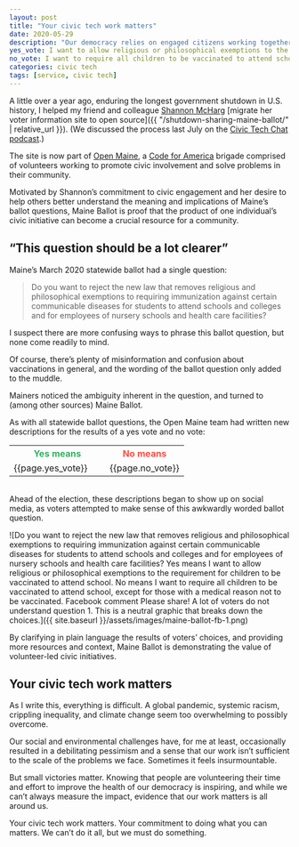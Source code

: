 ```yaml
---
layout: post
title: "Your civic tech work matters"
date: 2020-05-29
description: "Our democracy relies on engaged citizens working together to solve our biggest problems. As civic technologists, it's easy to get discouraged about where we're at as a nation. Which is why it's imperative that we celebrate our victories."
yes_vote: I want to allow religious or philosophical exemptions to the requirement for children to be vaccinated to attend school.
no_vote: I want to require all children to be vaccinated to attend school, except for those with a medical reason not to be vaccinated.
categories: civic tech
tags: [service, civic tech]
---
```


A little over a year ago, enduring the longest government shutdown in U.S. history, I helped my friend and colleague [Shannon McHarg](https://twitter.com/EfficientIxD) [migrate her voter information site to open source]({{ "/shutdown-sharing-maine-ballot/" | relative_url }}). (We discussed the process last July on the [Civic Tech Chat podcast](https://civictech.chat/2019/07/maine-ballot).)

The site is now part of [Open Maine](http://openmaine.org/), a [Code for America](https://www.codeforamerica.org/) brigade comprised of volunteers working to promote civic involvement and solve problems in their community. 

Motivated by Shannon’s commitment to civic engagement and her desire to help others better understand the meaning and implications of Maine’s ballot questions, Maine Ballot is proof that the product of one individual’s civic initiative can become a crucial resource for a community.

## “This question should be a lot clearer”
Maine’s March 2020 statewide ballot had a single question:

> Do you want to reject the new law that removes religious and philosophical exemptions to requiring immunization against certain communicable diseases for students to attend schools and colleges and for employees of nursery schools and health care facilities?

I suspect there are more confusing ways to phrase this ballot question, but none come readily to mind.

Of course, there’s plenty of misinformation and confusion about vaccinations in general, and the wording of the ballot question only added to the muddle.

Mainers noticed the ambiguity inherent in the question, and turned to (among other sources) Maine Ballot.

As with all statewide ballot questions, the Open Maine team had written new descriptions for the results of a yes vote and no vote:

<table style="width: 100%; table-layout: fixed; margin-bottom: 2em;">
    <tbody>
        <tr>
            <th style="color: #2FB260; font-size: 1em;"><strong>Yes means</strong></th>
            <th style="color: #FF4C43; font-size: 1em;"><strong>No means</strong></th>
        </tr>    
        <tr>
            <td style="vertical-align: top; border-bottom: none; padding-right: 2rem;">{{page.yes_vote}}</td>
            <td style="vertical-align: top; border-bottom: none;">{{page.no_vote}}</td>
        </tr>
    </tbody>    
</table>

Ahead of the election, these descriptions began to show up on social media, as voters attempted to make sense of this awkwardly worded ballot question.

![Do you want to reject the new law that removes religious and philosophical exemptions to requiring immunization against certain communicable diseases for students to attend schools and colleges and for employees of nursery schools and health care facilities? Yes means I want to allow religious or philosophical exemptions to the requirement for children to be vaccinated to attend school. No means	I want to require all children to be vaccinated to attend school, except for those with a medical reason not to be vaccinated. Facebook comment Please share! A lot of voters do not understand question 1. This is a neutral graphic that breaks down the choices.]({{ site.baseurl }}/assets/images/maine-ballot-fb-1.png)

By clarifying in plain language the results of voters’ choices, and providing more resources and context, Maine Ballot is demonstrating the value of volunteer-led civic initiatives.

## Your civic tech work matters
As I write this, everything is difficult. A global pandemic, systemic racism, crippling inequality, and climate change seem too overwhelming to possibly overcome.

Our social and environmental challenges have, for me at least, occasionally resulted in a debilitating pessimism and a sense that our work isn’t sufficient to the scale of the problems we face. Sometimes it feels insurmountable.

But small victories matter. Knowing that people are volunteering their time and effort to improve the health of our democracy is inspiring, and while we can’t always measure the impact, evidence that our work matters is all around us.

Your civic tech work matters. Your commitment to doing what you can matters. We can’t do it all, but we must do something.



